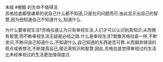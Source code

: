未經 #檢驗 的生命不值得活  
苏格拉底都很谦卑的说自己什么都不知道,只是在问问题而已.由此显示出自己的智慧,因为他知道自己不知道什么,知道什么.

为什么要审视生活?苏格拉底认为只有审视生活,人们才可以认识到真知识,从而拥有智慧,而不断审视生活无疑是必经之路.什么是审视生活?就像苏格拉底一样,不断发问,不断问自己知道什么,不知道什么,自己知道的东西是否可靠.从而摒弃错误的观点或者想法,不断提高自己,接近真知识和智慧.因此,苏格拉底觉得审视过的生活比未经审视过的生活更加值得度过.